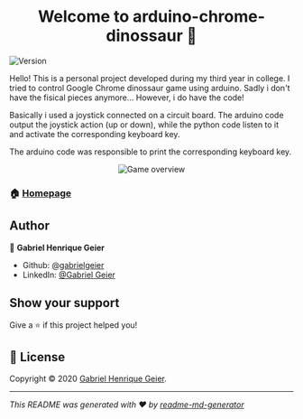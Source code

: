 <h1 align="center">Welcome to arduino-chrome-dinossaur 👋</h1>
<p>
  <img alt="Version" src="https://img.shields.io/badge/version-1.0-blue.svg?cacheSeconds=2592000" />
</p>

Hello! This is a personal project developed during my third year in college. I tried to control Google Chrome dinossaur game using arduino. Sadly i don't have the fisical pieces anymore... However, i do have the code!

Basically i used a joystick connected on a circuit board. The arduino code output the joystick action (up or down), while the python code listen to it and activate the corresponding keyboard key.

The arduino code was responsible to print the corresponding keyboard key. 

<p align="center"><img alt="Game overview" src="https://media.giphy.com/media/GEuBtShnphu4yEaDkK/source.gif" /></p>


### 🏠 [Homepage](https://github.com/gabrielgeier/arduino-chrome-dinossaur)

## Author

👤 **Gabriel Henrique Geier**

* Github: [@gabrielgeier](https://github.com/gabrielgeier)
* LinkedIn: [@Gabriel Geier](https://linkedin.com/in/gabriel-geier-188621167)

## Show your support

Give a ⭐️ if this project helped you!

## 📝 License

Copyright © 2020 [Gabriel Henrique Geier](https://github.com/gabrielgeier).<br />

***
_This README was generated with ❤️ by [readme-md-generator](https://github.com/kefranabg/readme-md-generator)_
